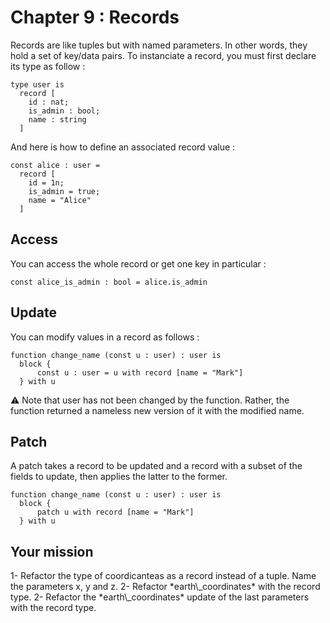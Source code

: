 # Chapter 9 : Records

<dialog character="pilot">Thanks for the coordinates but I'm not sure I understand which value correspond to wich component. You may want to be more explicit.</dialog>

Records are like tuples but with named parameters. In other words, they hold a set of key/data pairs. To instanciate a record, you must first declare its type as follow :

```
type user is
  record [
    id : nat;
    is_admin : bool;
    name : string
  ]
```

And here is how to define an associated record value :

```
const alice : user =
  record [
    id = 1n;
    is_admin = true;
    name = "Alice"
  ]
```

## Access

You can access the whole record or get one key in particular :

```
const alice_is_admin : bool = alice.is_admin
```

## Update

You can modify values in a record as follows :

```
function change_name (const u : user) : user is
  block {
      const u : user = u with record [name = "Mark"]
  } with u
```

⚠️ Note that user has not been changed by the function. Rather, the function returned a nameless new version of it with the modified name.

## Patch

A patch takes a record to be updated and a record with a subset of the fields to update, then applies the latter to the former.

```
function change_name (const u : user) : user is
  block {
      patch u with record [name = "Mark"]
  } with u
```

## Your mission

<!-- prettier-ignore -->1- Refactor the type of coordicanteas as a record instead of a tuple. Name the parameters x, y and z.

<!-- prettier-ignore -->2- Refactor *earth\_coordinates* with the record type.

<!-- prettier-ignore -->2- Refactor the *earth\_coordinates* update of the last parameters with the record type.
